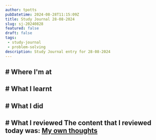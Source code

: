 ```yaml
---
author: tpotts
pubDatetime: 2024-08-28T11:15:09Z
title: Study Journal 28-08-2024
slug: sj-20240828
featured: false
draft: false
tags:
 - study-journal
 - problem-solving
description: Study Journal entry for 28-08-2024
---
```

**# Where I'm at**
- 

**# What I learnt**
- 

**# What I did**
- 

**# What I reviewed**
The content that I reviewed today was: [ My own thoughts](./ex-problemsolving.md)
- 
